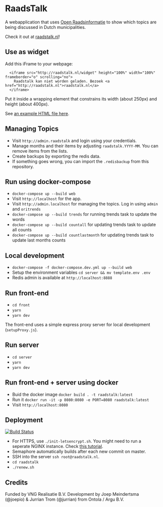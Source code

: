 # RaadsTalk

A webapplication that uses [Open Raadsinformatie](http://openraadsinformatie.nl) to show which topics are being discussed in Dutch municipalities.

Check it out at [raadstalk.nl](http://raadstalk.nl)!

## Use as widget

Add this iFrame to your webpage:

```
  <iframe src="http://raadstalk.nl/widget" height="100%" width="100%" frameborder="o" scrolling="no">
    Raadstalk kan niet worden geladen. Bezoek <a href="http://raadstalk.nl">raadstalk.nl</a>
  </iframe>
```

Put it inside a wrapping element that constrains its width (about 250px) and height (about 400px).

See [an example HTML file here](/example.html).

## Managing Topics

- Visit `http://admin.raadstalk` and login using your credentials.
- Manage months and their items by adjusting `raadstalk.YYYY-MM`. You can remove items from the lists.
- Create backups by exporting the redis data.
- If something goes wrong, you can import the `.redisbackup` from this repository.

## Run using docker-compose

- `docker-compose up --build web`
- Visit `http://localhost` for the app.
- Visit `http://admin.localhost` for managing the topics. Log in using `admin` and `oritrends`
- `docker-compose up --build trends` for running trends task to update the words
- `docker-compose up --build countall` for updating trends task to update all counts
- `docker-compose up --build countlastmonth` for updating trends task to update last months counts

## Local development

- `docker-compose -f docker-compose.dev.yml up --build web`
- Setup the environment variables `cd server && mv template.env .env`
- Redis admin is available at `http://localhost:8888`

## Run front-end

- `cd front`
- `yarn`
- `yarn dev`

The front-end uses a simple express proxy server for local development (`setupProxy.js`).

## Run server

- `cd server`
- `yarn`
- `yarn dev`

## Run front-end + server using docker

- Buid the docker image `docker build . -t raadstalk:latest`
- Run it `docker run -it -p 8080:8080 -e PORT=8080 raadstalk:latest`
- Visit `http://localhost:8080`

## Deployment

[![Build Status](https://semaphoreci.com/api/v1/projects/785f9851-b346-4ee3-b58c-5a4533498135/2531437/badge.svg)](https://semaphoreci.com/argu/raadstalk)

- For HTTPS, use `./init-letsencrypt.sh`. You might need to run a seperate NGINX instance. Check [this tutorial](https://medium.com/@pentacent/nginx-and-lets-encrypt-with-docker-in-less-than-5-minutes-b4b8a60d3a71).
- Semaphore automatically builds after each new commit on master.
- SSH into the server `ssh root@raadstalk.nl`.
- `cd raadstalk`
- `./renew.sh`

## Credits

Funded by VNG Realisatie B.V.
Development by Joep Meindertsma (@joepio) & Jurrian Trom (@jurrian) from Ontola / Argu B.V.
